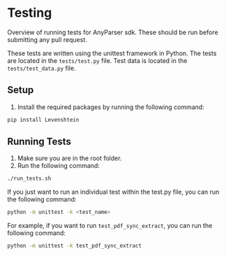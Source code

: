 # Testing
Overview of running tests for AnyParser sdk. These should be run before submitting any pull request.

These tests are written using the unittest framework in Python. The tests are located in the `tests/test.py` file. Test data is located in the `tests/test_data.py` file.

## Setup
1. Install the required packages by running the following command:
```bash
pip install Levenshtein
```

## Running Tests
1. Make sure you are in the root folder.
2. Run the following command:
```bash
./run_tests.sh
```

If you just want to run an individual test within the test.py file, you can run the following command:
```bash
python -m unittest -k <test_name>
```

For example, if you want to run `test_pdf_sync_extract`, you can run the following command:
```bash
python -m unittest -k test_pdf_sync_extract
```
